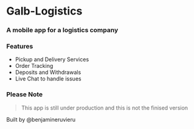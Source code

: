 # Galb-Logistics
### A mobile app for a logistics company 
### Features
- Pickup and Delivery Services
- Order Tracking
- Deposits and Withdrawals
- Live Chat to handle issues
### Please Note
> This app is still under production and this is not the finised version

Built by @benjamineruvieru
